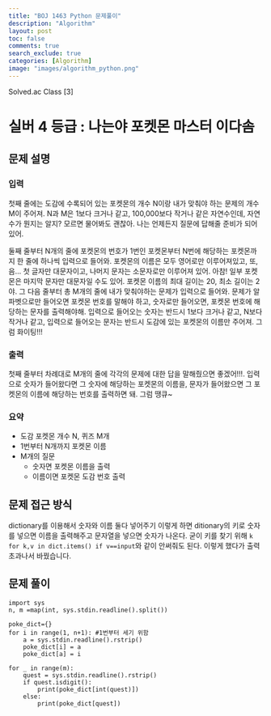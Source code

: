 ```yaml
---
title: "BOJ 1463 Python 문제풀이"
description: "Algorithm"
layout: post
toc: false
comments: true
search_exclude: true
categories: [Algorithm]
image: "images/algorithm_python.png"
---
```


Solved.ac Class [3]

# 실버 4 등급 : 나는야 포켓몬 마스터 이다솜

## 문제 설명
### 입력
첫째 줄에는 도감에 수록되어 있는 포켓몬의 개수 N이랑 내가 맞춰야 하는 문제의 개수 M이 주어져. N과 M은 1보다 크거나 같고, 100,000보다 작거나 같은 자연수인데, 자연수가 뭔지는 알지? 모르면 물어봐도 괜찮아. 나는 언제든지 질문에 답해줄 준비가 되어있어.

둘째 줄부터 N개의 줄에 포켓몬의 번호가 1번인 포켓몬부터 N번에 해당하는 포켓몬까지 한 줄에 하나씩 입력으로 들어와. 포켓몬의 이름은 모두 영어로만 이루어져있고, 또, 음... 첫 글자만 대문자이고, 나머지 문자는 소문자로만 이루어져 있어. 아참! 일부 포켓몬은 마지막 문자만 대문자일 수도 있어. 포켓몬 이름의 최대 길이는 20, 최소 길이는 2야. 그 다음 줄부터 총 M개의 줄에 내가 맞춰야하는 문제가 입력으로 들어와. 문제가 알파벳으로만 들어오면 포켓몬 번호를 말해야 하고, 숫자로만 들어오면, 포켓몬 번호에 해당하는 문자를 출력해야해. 입력으로 들어오는 숫자는 반드시 1보다 크거나 같고, N보다 작거나 같고, 입력으로 들어오는 문자는 반드시 도감에 있는 포켓몬의 이름만 주어져. 그럼 화이팅!!!
### 출력
첫째 줄부터 차례대로 M개의 줄에 각각의 문제에 대한 답을 말해줬으면 좋겠어!!!. 입력으로 숫자가 들어왔다면 그 숫자에 해당하는 포켓몬의 이름을, 문자가 들어왔으면 그 포켓몬의 이름에 해당하는 번호를 출력하면 돼. 그럼 땡큐~

### 요약
- 도감 포켓몬 개수 N, 퀴즈 M개
- 1번부터 N개까지 포켓몬 이름
- M개의 질문
    - 숫자면 포켓몬 이름을 출력
    - 이름이면 포켓몬 도감 번호 출력

## 문제 접근 방식
dictionary를 이용해서 숫자와 이름 둘다 넣어주기
이렇게 하면 ditionary의 키로 숫자를 넣으면 이름을 출력해주고 문자열을 넣으면 숫자가 나온다. 굳이 키를 찾기 위해 `k for k,v in dict.items() if v==input`와 같이 안써줘도 된다. 이렇게 했다가 출력 초과나서 바꿨습니다.

## 문제 풀이
```
import sys
n, m =map(int, sys.stdin.readline().split())

poke_dict={}
for i in range(1, n+1): #1번부터 세기 위함
    a = sys.stdin.readline().rstrip()
    poke_dict[i] = a
    poke_dict[a] = i

for _ in range(m):
    quest = sys.stdin.readline().rstrip()
    if quest.isdigit():
        print(poke_dict[int(quest)])
    else:
        print(poke_dict[quest])
```